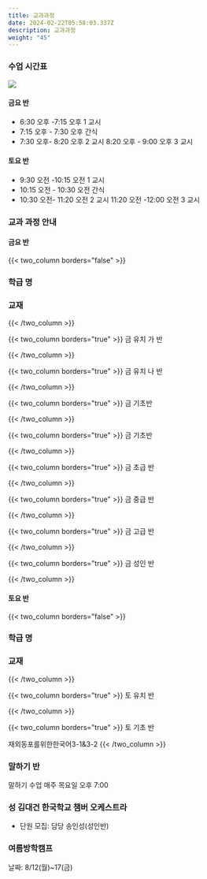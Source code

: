 ```yaml
---
title: 교과과정
date: 2024-02-22T05:58:03.337Z
description: 교과과정
weight: "45"
---
```

### 수업 시간표

![](/img/adobestock_132392105_preview.jpeg)

#### 금요 반

* 6:30 오후 -7:15 오후 1 교시
* 7:15 오후 - 7:30 오후 간식
* 7:30 오후- 8:20 오후 2 교시 8:20 오후 - 9:00 오후 3 교시

#### 토요 반

* 9:30 오전 -10:15 오전 1 교시
* 10:15 오전 - 10:30 오전 간식
* 10:30 오전- 11:20 오전 2 교시 11:20 오전 -12:00 오전 3 교시

### 교과 과정 안내

#### 금요 반


{{< two_column borders="false" >}}
### 학급 명
<!-- split -->
### 교재
{{< /two_column >}}


{{< two_column borders="true" >}}
금 유치 가 반
<!-- split -->

{{< /two_column >}}


{{< two_column borders="true" >}}
금 유치 나 반
<!-- split -->

{{< /two_column >}}


{{< two_column borders="true" >}}
금 기초반
<!-- split -->

{{< /two_column >}}


{{< two_column borders="true" >}}
금 기초반
<!-- split -->

{{< /two_column >}}


{{< two_column borders="true" >}}
금 초급 반
<!-- split -->

{{< /two_column >}}


{{< two_column borders="true" >}}
금 중급 반
<!-- split -->

{{< /two_column >}}


{{< two_column borders="true" >}}
금 고급 반
<!-- split -->

{{< /two_column >}}


{{< two_column borders="true" >}}
금 성인 반
<!-- split -->

{{< /two_column >}}

#### 토요 반
{{< two_column borders="false" >}}
### 학급 명
<!-- split -->
### 교재
{{< /two_column >}}


{{< two_column borders="true" >}}
토 유치 반
<!-- split -->

{{< /two_column >}}

{{< two_column borders="true" >}}
토 기초 반
<!-- split -->
재외동포를위한한국어3-1&3-2
{{< /two_column >}}

### 말하기 반

말하기 수업 매주 목요일 오후 7:00

### 성 김대건 한국학교 챔버 오케스트라

* 단원 모집: 담당 송인성(성인반)

### 여름방학캠프

날짜: 8/12(월)~17(금)
